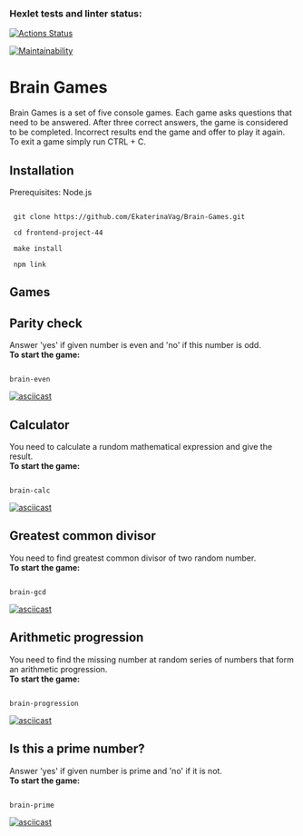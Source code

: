 ### Hexlet tests and linter status:
[![Actions Status](https://github.com/EkaterinaVag/frontend-project-44/workflows/hexlet-check/badge.svg)](https://github.com/EkaterinaVag/frontend-project-44/actions)

[![Maintainability](https://api.codeclimate.com/v1/badges/f6627355ba73790e513f/maintainability)](https://codeclimate.com/github/EkaterinaVag/frontend-project-44/maintainability)

# Brain Games
Brain Games is a set of five console games.
Each game asks questions that need to be answered. After three correct answers, the game is considered to be completed. Incorrect results end the game and offer to play it again.\
To exit a game simply run CTRL + C.

## Installation
Prerequisites: Node.js 
```

 git clone https://github.com/EkaterinaVag/Brain-Games.git

 cd frontend-project-44

 make install

 npm link
```

## Games

## Parity check
Answer 'yes' if given number is even and 'no' if this number is odd.  
**To start the game:**
```

brain-even
```

[![asciicast](https://asciinema.org/a/573892.svg)](https://asciinema.org/a/573892)

## Calculator
You need to calculate a rundom mathematical expression and give the result.  
**To start the game:**
```

brain-calc
```

[![asciicast](https://asciinema.org/a/575893.svg)](https://asciinema.org/a/575893)

## Greatest common divisor
You need to find greatest common divisor of two random number.  
**To start the game:**
```

brain-gcd
```

[![asciicast](https://asciinema.org/a/576399.svg)](https://asciinema.org/a/576399)

## Arithmetic progression
You need to find the missing number at random series of numbers that form an arithmetic progression.  
**To start the game:**
```

brain-progression
```

[![asciicast](https://asciinema.org/a/577005.svg)](https://asciinema.org/a/577005)

## Is this a prime number?
Answer 'yes' if given number is prime and 'no' if it is not.  
**To start the game:**
```

brain-prime
```

[![asciicast](https://asciinema.org/a/577010.svg)](https://asciinema.org/a/577010)
